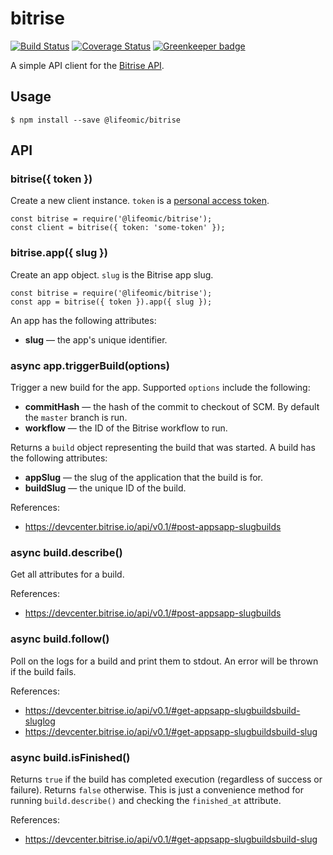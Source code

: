 bitrise
=======

[![Build Status](https://travis-ci.org/lifeomic/bitrise.svg?branch=master)](https://travis-ci.org/lifeomic/bitrise)
[![Coverage Status](https://coveralls.io/repos/github/lifeomic/bitrise/badge.svg?branch=master)](https://coveralls.io/github/lifeomic/bitrise?branch=master)
[![Greenkeeper badge](https://badges.greenkeeper.io/lifeomic/bitrise.svg)](https://greenkeeper.io/)

A simple API client for the [Bitrise API][bitrise-api].

## Usage

    $ npm install --save @lifeomic/bitrise

## API

### bitrise({ token })

Create a new client instance. `token` is a [personal access token][bitrise-auth].

    const bitrise = require('@lifeomic/bitrise');
    const client = bitrise({ token: 'some-token' });

### bitrise.app({ slug })

Create an app object. `slug` is the Bitrise app slug.

    const bitrise = require('@lifeomic/bitrise');
    const app = bitrise({ token }).app({ slug });

An app has the following attributes:

  - **slug** — the app's unique identifier.

### async app.triggerBuild(options)

Trigger a new build for the app. Supported `options` include the following:

  - **commitHash** — the hash of the commit to checkout of SCM. By default
    the `master` branch is run.
  - **workflow** — the ID of the Bitrise workflow to run.

Returns a `build` object representing the build that was started. A build has
the following attributes:

  - **appSlug** — the slug of the application that the build is for.
  - **buildSlug** — the unique ID of the build.

References:
  - https://devcenter.bitrise.io/api/v0.1/#post-appsapp-slugbuilds

### async build.describe()

Get all attributes for a build.

References:
  - https://devcenter.bitrise.io/api/v0.1/#post-appsapp-slugbuilds

### async build.follow()

Poll on the logs for a build and print them to stdout. An error will be thrown
if the build fails.

References:
  - https://devcenter.bitrise.io/api/v0.1/#get-appsapp-slugbuildsbuild-sluglog
  - https://devcenter.bitrise.io/api/v0.1/#get-appsapp-slugbuildsbuild-slug

### async build.isFinished()

Returns `true` if the build has completed execution (regardless of success or
failure). Returns `false` otherwise. This is just a convenience method for
running `build.describe()` and checking the `finished_at` attribute.

References:
  - https://devcenter.bitrise.io/api/v0.1/#get-appsapp-slugbuildsbuild-slug

[bitrise-api]: https://devcenter.bitrise.io/api/v0.1/ "Bitrise API"
[bitrise-auth]: https://devcenter.bitrise.io/api/v0.1/#authentication "API Authorization"
